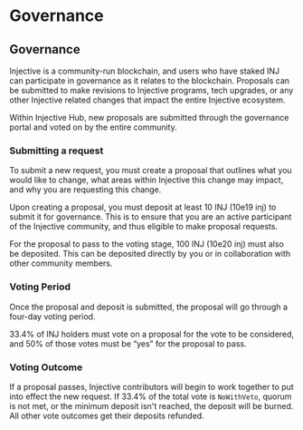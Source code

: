 # Governance

## Governance

Injective is a community-run blockchain, and users who have staked INJ can participate in governance as it relates to the blockchain. Proposals can be submitted to make revisions to Injective programs, tech upgrades, or any other Injective related changes that impact the entire Injective ecosystem.

Within Injective Hub, new proposals are submitted through the governance portal and voted on by the entire community.

### Submitting a request

To submit a new request, you must create a proposal that outlines what you would like to change, what areas within Injective this change may impact, and why you are requesting this change.

Upon creating a proposal, you must deposit at least 10 INJ (10e19 inj) to submit it for governance. This is to ensure that you are an active participant of the Injective community, and thus eligible to make proposal requests.

For the proposal to pass to the voting stage, 100 INJ (10e20 inj) must also be deposited. This can be deposited directly by you or in collaboration with other community members.

### Voting Period

Once the proposal and deposit is submitted, the proposal will go through a four-day voting period.

33.4% of INJ holders must vote on a proposal for the vote to be considered, and 50% of those votes must be “yes” for the proposal to pass.

### Voting Outcome

If a proposal passes, Injective contributors will begin to work together to put into effect the new request. If 33.4% of the total vote is `NoWithVeto`, quorum is not met, or the minimum deposit isn't reached, the deposit will be burned. All other vote outcomes get their deposits refunded.
